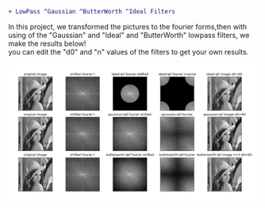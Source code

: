 ```diff
+ LowPass ^Gaussian ^ButterWorth ^Ideal Filters
```
In this project, we transformed the pictures to the fourier forms,then with using of the "Gaussian" and "Ideal" and "ButterWorth" lowpass filters, we make the results below!</br>
you can edit the "d0" and "n" values of the filters to get your own results.</br></br>
![](lpf-result.JPG)
